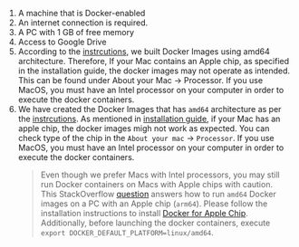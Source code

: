 
1. A machine that is Docker-enabled 
2. An internet connection is required. 
3. A PC with 1 GB of free memory
4. Access to Google Drive
5. According to the [instrcutions](https://conf.researchr.org/track/icse-2022/icse-2022-artifact-evaluation), we built Docker Images using amd64 architecture. Therefore, If your Mac contains an Apple chip, as specified in the installation guide, the docker images may not operate as intended. This can be found under About your Mac -> Processor. If you use MacOS, you must have an Intel processor on your computer in order to execute the docker containers. 
6. We have created the Docker Images that has `amd64` architecture as per the [instrcutions](https://conf.researchr.org/track/icse-2022/icse-2022-artifact-evaluation). As mentioned in [installation guide](https://docs.docker.com/desktop/mac/apple-silicon/), if your Mac has an apple chip, the docker images migh not work as expected. You can check type of the chip in the `About your mac` -> `Processor`. If you use MacOS, you must have an Intel processor on your computer in order to execute the docker containers. 
    > Even though we prefer Macs with Intel processors, you may still run Docker containers on Macs with Apple chips with caution. This StackOverflow [question](https://stackoverflow.com/questions/65612411/forcing-docker-to-use-linux-amd64-platform-by-default-on-macos) answers how to run `amd64` Docker images on a PC with an Apple chip (`arm64`). Please follow the installation instructions to install [Docker for Apple Chip](https://docs.docker.com/desktop/mac/apple-silicon/). Additionally, before launching the docker containers, execute `export DOCKER_DEFAULT_PLATFORM=linux/amd64`.
